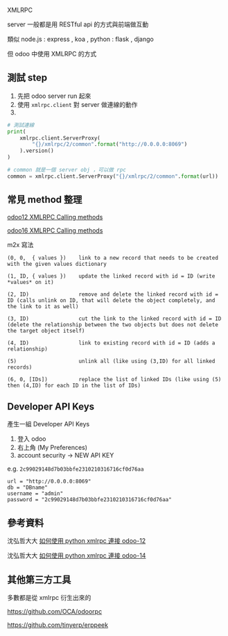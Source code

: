 XMLRPC

server 一般都是用 RESTful api 的方式與前端做互動

類似 node.js : express , koa , python : flask , django

但 odoo 中使用 XMLRPC 的方式

## 測試 step

1. 先把 odoo server run 起來
2. 使用 `xmlrpc.client` 對 server 做連線的動作
3. 
```python
# 測試連線
print(
    xmlrpc.client.ServerProxy(
        "{}/xmlrpc/2/common".format("http://0.0.0.0:8069")
    ).version()
)

# common 就是一個 server obj ，可以做 rpc
common = xmlrpc.client.ServerProxy("{}/xmlrpc/2/common".format(url))
```

## 常見 method 整理

[odoo12 XMLRPC Calling methods](https://www.odoo.com/documentation/12.0/developer/webservices/odoo.html#calling-methods)

[odoo16 XMLRPC Calling methods](https://www.odoo.com/documentation/master/developer/reference/external_api.html#calling-methods)

m2x 寫法

```
(0, 0,  { values })    link to a new record that needs to be created with the given values dictionary

(1, ID, { values })    update the linked record with id = ID (write *values* on it)

(2, ID)                remove and delete the linked record with id = ID (calls unlink on ID, that will delete the object completely, and the link to it as well)

(3, ID)                cut the link to the linked record with id = ID (delete the relationship between the two objects but does not delete the target object itself)

(4, ID)                link to existing record with id = ID (adds a relationship)

(5)                    unlink all (like using (3,ID) for all linked records)

(6, 0, [IDs])          replace the list of linked IDs (like using (5) then (4,ID) for each ID in the list of IDs)
```

##  Developer API Keys

產生一組  Developer API Keys

1. 登入 odoo 
2. 右上角 (My Preferences)
3. account security -> NEW API KEY

e.g. 
`2c99029148d7b03bbfe2310210316716cf0d76aa`


```
url = "http://0.0.0.0:8069"
db = "DBname"
username = "admin"
password = "2c99029148d7b03bbfe2310210316716cf0d76aa"

```
## 參考資料 

沈弘哲大大 [如何使用 python xmlrpc 連接 odoo-12](https://github.com/twtrubiks/odoo-demo-addons-tutorial/tree/master/xml-rpc-odoo)

沈弘哲大大 [如何使用 python xmlrpc 連接 odoo-14](https://github.com/twtrubiks/odoo-demo-addons-tutorial/tree/14.0/xml-rpc-odoo)

## 其他第三方工具
多數都是從 xmlrpc 衍生出來的

https://github.com/OCA/odoorpc

https://github.com/tinyerp/erppeek